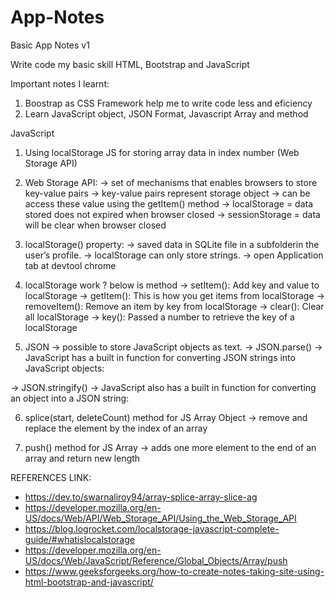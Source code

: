 # App-Notes
Basic App Notes v1

Write code my basic skill HTML, Bootstrap and JavaScript

Important notes I learnt: 
1. Boostrap as CSS Framework help me to write code less and eficiency 
2. Learn JavaScript object, JSON Format, Javascript Array and method 

JavaScript
1. Using localStorage JS for storing array data in index number (Web Storage API)
2. Web Storage API: 
  -> set of mechanisms that enables browsers to store key-value pairs
  -> key-value pairs represent storage object
  -> can be access these value using the getItem() method
  -> localStorage = data stored does not expired when browser closed
  -> sessionStorage = data will be clear when browser closed
 3. localStorage() property:
  -> saved data in SQLite file in a subfolderin the user’s profile. 
  -> localStorage can only store strings.
  -> open Application tab at devtool chrome
  
 4. localStorage work ? below is method 
 -> setItem(): Add key and value to localStorage
 -> getItem(): This is how you get items from localStorage
 -> removeItem(): Remove an item by key from localStorage
 -> clear(): Clear all localStorage
 -> key(): Passed a number to retrieve the key of a localStorage
 
 5. JSON 
  -> possible to store JavaScript objects as text.
  -> JSON.parse() -> JavaScript has a built in function for converting JSON 
     strings into JavaScript objects:

  -> JSON.stringify() -> JavaScript also has a built in function for 
     converting an object into a JSON string:
     
 6. splice(start, deleteCount) method for JS Array Object
  -> remove and replace the element by the index of an array 
 
 7. push() method for JS Array 
  -> adds one more element to the end of an array and return new length
  
  
  
  
 REFERENCES LINK:
 - https://dev.to/swarnaliroy94/array-splice-array-slice-ag
 - https://developer.mozilla.org/en-US/docs/Web/API/Web_Storage_API/Using_the_Web_Storage_API
 - https://blog.logrocket.com/localstorage-javascript-complete-guide/#whatislocalstorage
 - https://developer.mozilla.org/en-US/docs/Web/JavaScript/Reference/Global_Objects/Array/push
 - https://www.geeksforgeeks.org/how-to-create-notes-taking-site-using-html-bootstrap-and-javascript/
